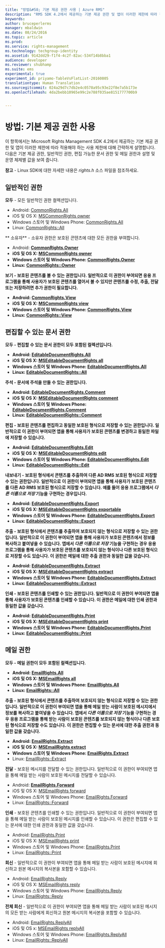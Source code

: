 ```yaml
---
title: "방법&#58; 기본 제공 권한 사용 | Azure RMS"
description: "RMS SDK 4.2에서 제공하는 기본 제공 권한 및 앱이 이러한 제한에 따라 적용해야 하는 사용 제한에 대해 간략하게 설명합니다."
keywords: 
author: bruceperlerms
manager: mbaldwin
ms.date: 08/24/2016
ms.topic: article
ms.prod: 
ms.service: rights-management
ms.technology: techgroup-identity
ms.assetid: 9142dd29-f1f4-4c2f-82ac-534f14b8bba1
audience: developer
ms.reviewer: shubhamp
ms.suite: ems
experimental: true
experiment_id: priyamo-TableVsFlatList-20160805
translationtype: Human Translation
ms.sourcegitcommit: 024a29d7c7db2e4c0578a95c93e22f8e7a5b173e
ms.openlocfilehash: 4da2bebb10965e99c2e788f035ae8151777700b9


---
```


# 방법: 기본 제공 권한 사용

이 항목에서는 Microsoft Rights Management SDK 4.2에서 제공하는 기본 제공 권한 및 앱이 이러한 제한에 따라 적용해야 하는 사용 제한에 대해 간략하게 설명합니다. 다음은 기본 제공 권한, 일반적인 권한, 편집 가능한 문서 권한 및 메일 권한과 설명 및 운영 체제별 값을 보여 줍니다.

**참고** - Linux SDK에 대한 자세한 내용은 *rights.h* 소스 파일을 참조하세요.

## 일반적인 권한 ##

**모두** - 모든 일반적인 권한 컬렉션입니다.
- Android: [CommonRights.All](/rights-management/sdk/4.2/api/android/commonrights#msipcthin2_commonrights_class_java_ALL)
- iOS 및 OS X: [MSCommonRights owner](/rights-management/sdk/4.2/api/iOS/mscommonrights#msipcthin2_mscommonrights_interface_objc___NSString__owner_)
- Windows 스토어 및 Windows Phone: [CommonRights.All</strong>](/rights-management/sdk/4.2/api/winrt/commonrights#msipcthin2_commonrights)
- Linux: [CommonRights::All](http://azuread.github.io/rms-sdk-for-cpp/classrmscore_1_1modernapi_1_1CommonRights.html)

** 소유자** - 소유자 권한은 보호된 콘텐츠에 대한 모든 권한을 부여합니다.
- Android: [<strong>CommonRights.Owner](/rights-management/sdk/4.2/api/android/commonrights#msipcthin2_commonrights_class_java_Owner)
- iOS 및 OS X: [MSCommonRights owner](/rights-management/sdk/4.2/api/iOS/mscommonrights#msipcthin2_mscommonrights_interface_objc___NSString__owner_)
- Windows 스토어 및 Windows Phone: [CommonRights.Owner](/rights-management/sdk/4.2/api/winrt/commonrights#msipcthin2_commonrights_owner)
- Linux: [CommonRights::Owner](http://azuread.github.io/rms-sdk-for-cpp/classrmscore_1_1modernapi_1_1CommonRights.html)

**보기** - 보호된 콘텐츠를 볼 수 있는 권한입니다. 일반적으로 이 권한이 부여되면 응용 프로그램을 통해 사용자가 보호된 콘텐츠를 열어서 볼 수 있지만 콘텐츠를 수정, 추출, 전달 또는 저장하려면 추가 권한이 필요합니다.

- Android: [CommonRights.View](/rights-management/sdk/4.2/api/android/commonrights#msipcthin2_commonrights_class_java_View)
- iOS 및 OS X: [MSCommonRights view](/rights-management/sdk/4.2/api/iOS/mscommonrights#msipcthin2_mscommonrights_interface_objc___NSString__owner_)
- Windows 스토어 및 Windows Phone: [CommonRights.View](/rights-management/sdk/4.2/api/android/commonrights#msipcthin2_commonrights_class_java_View)
- Linux: [CommonRights::View](http://azuread.github.io/rms-sdk-for-cpp/classrmscore_1_1modernapi_1_1CommonRights.html)</li>

 

## 편집할 수 있는 문서 권한 ##
**모두** - 편집할 수 있는 문서 권한이 모두 포함된 컬렉션입니다.
- Android: [EditableDocumentRights.All](/rights-management/sdk/4.2/api/android/editabledocumentrights#msipcthin2_editabledocumentrights_class_java_ALL)
- iOS 및 OS X: [MSEditableDocumentRights all](/rights-management/sdk/4.2/api/iOS/mseditabledocumentrights#msipcthin2_mseditabledocumentrights_interface_objc)
- Windows 스토어 및 Windows Phone: [EditableDocumentRights.All](/rights-management/sdk/4.2/api/winrt/editabledocumentrights#msipcthin2_editabledocumentrights_all)
- Linux: [EditableDocumentRights::All](http://azuread.github.io/rms-sdk-for-cpp/classrmscore_1_1modernapi_1_1EditableDocumentRights.html)

**주석** - 문서에 주석을 만들 수 있는 권한입니다.
- Android: [EditableDocumentRights.Comment](/rights-management/sdk/4.2/api/android/editabledocumentrights#msipcthin2_editabledocumentrights_class_java_Comment)
- iOS 및 OS X: [MSEditableDocumentRights comment](/rights-management/sdk/4.2/api/iOS/mseditabledocumentrights#msipcthin2_mseditabledocumentrights_interface_objc)
- Windows 스토어 및 Windows Phone: [EditableDocumentRights.Comment](/rights-management/sdk/4.2/api/winrt/editabledocumentrights#msipcthin2_editabledocumentrights__comment)
- Linux: [EditableDocumentRights::Comment](http://azuread.github.io/rms-sdk-for-cpp/classrmscore_1_1modernapi_1_1EditableDocumentRights.html)

**편집** - 보호된 콘텐츠를 편집하고 동일한 보호된 형식으로 저장할 수 있는 권한입니다. 일반적으로 이 권한이 부여되면 앱을 통해 사용자가 보호된 콘텐츠를 변경하고 동일한 파일에 저장할 수 있습니다.
- Android: [EditableDocumentRights.Edit](/rights-management/sdk/4.2/api/android/editabledocumentrights#msipcthin2_editabledocumentrights_class_java_Edit)
- iOS 및 OS X: [MSEditableDocumentRights edit](/rights-management/sdk/4.2/api/iOS/mseditabledocumentrights#msipcthin2_mseditabledocumentrights_interface_objc)
- Windows 스토어 및 Windows Phone: [EditableDocumentRights.Edit](/rights-management/sdk/4.2/api/winrt/editabledocumentrights#msipcthin2_editabledocumentrights_edit)
- Linux: [EditableDocumentRights::Edit](http://azuread.github.io/rms-sdk-for-cpp/classrmscore_1_1modernapi_1_1EditableDocumentRights.html)

**내보내기** - 보호된 형식에서 콘텐츠를 추출하여 다른 AD RMS 보호된 형식으로 저장할 수 있는 권한입니다. 일반적으로 이 권한이 부여되면 앱을 통해 사용자가 보호된 콘텐츠를 다른 AD RMS 보호된 형식으로 저장할 수 있습니다. 예를 들어 응용 프로그램에서 *다른 이름으로 저장* 기능을 구현하는 경우입니다.

- Android: [EditableDocumentRights.Export](/rights-management/sdk/4.2/api/android/editabledocumentrights#msipcthin2_editabledocumentrights_class_java_Export)
- iOS 및 OS X: [MSEditableDocumentRights exportable](/rights-management/sdk/4.2/api/iOS/mseditabledocumentrights#msipcthin2_mseditabledocumentrights_interface_objc)
- Windows 스토어 및 Windows Phone: [EditableDocumentRights.Export](/rights-management/sdk/4.2/api/winrt/editabledocumentrights#msipcthin2_editabledocumentrights_export)
- Linux: [EditableDocumentRights::Export](http://azuread.github.io/rms-sdk-for-cpp/classrmscore_1_1modernapi_1_1EditableDocumentRights.html)

**추출** - 보호된 형식에서 콘텐츠를 추출하여 보호되지 않는 형식으로 저장할 수 있는 권한입니다. 일반적으로 이 권한이 부여되면 앱을 통해 사용자가 보호된 콘텐츠에서 정보를 복사하고 붙여넣을 수 있습니다. 앱에서 <em>다른 이름으로 저장</em> 기능을 구현하는 경우 응용 프로그램을 통해 사용자가 보호된 콘텐츠를 보호되지 않는 형식이나 다른 보호된 형식으로 저장할 수도 있습니다. 이 권한은 메일에 대한 추출 권한과 동일한 값을 갖습니다.

- Android: [EditableDocumentRights.Extract](/rights-management/sdk/4.2/api/android/editabledocumentrights#msipcthin2_editabledocumentrights_class_java_Extract)
- iOS 및 OS X: [MSEditableDocumentRights extract](/rights-management/sdk/4.2/api/iOS/mseditabledocumentrights#msipcthin2_mseditabledocumentrights_interface_objc)
- Windows 스토어 및 Windows Phone: [EditableDocumentRights.Extract](/rights-management/sdk/4.2/api/winrt/editabledocumentrights#msipcthin2_editabledocumentrights_extract)
- Linux: [EditableDocumentRights::Extract](http://azuread.github.io/rms-sdk-for-cpp/classrmscore_1_1modernapi_1_1EditableDocumentRights.html)

**인쇄** - 보호된 콘텐츠를 인쇄할 수 있는 권한입니다. 일반적으로 이 권한이 부여되면 앱을 통해 사용자가 보호된 콘텐츠를 인쇄할 수 있습니다. 이 권한은 메일에 대한 인쇄 권한과 동일한 값을 갖습니다.

- Android: [EditableDocumentRights.Print](/rights-management/sdk/4.2/api/android/editabledocumentrights#msipcthin2_editabledocumentrights_class_java_Print)
- iOS 및 OS X: [MSEditableDocumentRights print](/rights-management/sdk/4.2/api/iOS/mseditabledocumentrights#msipcthin2_mseditabledocumentrights_interface_objc)
- Windows 스토어 및 Windows Phone: [EditableDocumentRights.Print](/rights-management/sdk/4.2/api/winrt/editabledocumentrights#msipcthin2_editabledocumentrights_print)
- Linux: [EditableDocumentRights::Print](http://azuread.github.io/rms-sdk-for-cpp/classrmscore_1_1modernapi_1_1EditableDocumentRights.html)

 

## 메일 권한 ##

**모두** - 메일 권한이 모두 포함된 컬렉션입니다.
- Android: [EmailRights.All](/rights-management/sdk/4.2/api/android/emailrights#msipcthin2_emailrights_class_java_ALL)
- iOS 및 OS X: [MSEmailRights all](/rights-management/sdk/4.2/api/iOS/msemailrights#msipcthin2_msemailrights_interface_objc)
- Windows 스토어 및 Windows Phone: [EmailRights.All](/rights-management/sdk/4.2/api/winrt/emailrights#msipcthin2_emailrights_all)
- Linux: [EmailRights::All](http://azuread.github.io/rms-sdk-for-cpp/classrmscore_1_1modernapi_1_1EmailRights.html)

**추출** - 보호된 형식에서 콘텐츠를 추출하여 보호되지 않는 형식으로 저장할 수 있는 권한입니다. 일반적으로 이 권한이 부여되면 앱을 통해 메일 받는 사람이 보호된 메시지에서 정보를 복사하고 붙여넣을 수 있습니다. 앱에서 <em>다른 이름으로 저장</em> 기능을 구현하는 경우 응용 프로그램을 통해 받는 사람이 보호된 콘텐츠를 보호되지 않는 형식이나 다른 보호된 형식으로 저장할 수도 있습니다. 이 권한은 편집할 수 있는 문서에 대한 추출 권한과 동일한 값을 갖습니다.

- Android: [EmailRights.Extract](/rights-management/sdk/4.2/api/android/emailrights#msipcthin2_emailrights_class_java_Extract)
- iOS 및 OS X: [MSEmailRights extract](/rights-management/sdk/4.2/api/iOS/msemailrights#msipcthin2_msemailrights_interface_objc)
- Windows 스토어 및 Windows Phone: [EmailRights.Extract</strong>](/rights-management/sdk/4.2/api/winrt/emailrights#msipcthin2_emailrights_extract)
- Linux: [EmailRights::Extract](http://azuread.github.io/rms-sdk-for-cpp/classrmscore_1_1modernapi_1_1EmailRights.html)

**전달** - 보호된 메시지를 전달할 수 있는 권한입니다. 일반적으로 이 권한이 부여되면 앱을 통해 메일 받는 사람이 보호된 메시지를 전달할 수 있습니다.
- Android: [<strong>EmailRights.Forward</strong>](/rights-management/sdk/4.2/api/android/emailrights#msipcthin2_emailrights_class_java_Forward)
- iOS 및 OS X: [MSEmailRights forward](/rights-management/sdk/4.2/api/iOS/msemailrights#msipcthin2_msemailrights_interface_objc)
- Windows 스토어 및 Windows Phone: [EmailRights.Forward](/rights-management/sdk/4.2/api/winrt/emailrights#msipcthin2_emailrights_forward)
- Linux: [EmailRights::Forward](http://azuread.github.io/rms-sdk-for-cpp/classrmscore_1_1modernapi_1_1EmailRights.html)

**인쇄** - 보호된 콘텐츠를 인쇄할 수 있는 권한입니다. 일반적으로 이 권한이 부여되면 앱을 통해 메일 받는 사람이 보호된 메시지를 인쇄할 수 있습니다. 이 권한은 편집할 수 있는 문서에 대한 인쇄 권한과 동일한 값을 갖습니다.

- Android: [EmailRights.Print](/rights-management/sdk/4.2/api/android/emailrights#msipcthin2_emailrights_class_java_Print)
- iOS 및 OS X: [MSEmailRights print](/rights-management/sdk/4.2/api/iOS/msemailrights#msipcthin2_msemailrights_interface_objc)
- Windows 스토어 및 Windows Phone: [EmailRights.Print](/rights-management/sdk/4.2/api/winrt/emailrights#msipcthin2_emailrights_print)
- Linux: [EmailRights::Print](http://azuread.github.io/rms-sdk-for-cpp/classrmscore_1_1modernapi_1_1EmailRights.html)

**회신** - 일반적으로 이 권한이 부여되면 앱을 통해 메일 받는 사람이 보호된 메시지에 회신하고 원본 메시지의 복사본을 포함할 수 있습니다.

- Android: [EmailRights.Reply](/rights-management/sdk/4.2/api/android/emailrights#msipcthin2_emailrights_class_java_Reply)
- iOS 및 OS X: [MSEmailRights reply](/rights-management/sdk/4.2/api/iOS/msemailrights#msipcthin2_msemailrights_interface_objc)
- Windows 스토어 및 Windows Phone: [EmailRights.Reply](/rights-management/sdk/4.2/api/winrt/emailrights#msipcthin2_emailrights_reply)
- Linux: [EmailRights::Reply](http://azuread.github.io/rms-sdk-for-cpp/classrmscore_1_1modernapi_1_1EmailRights.html)

**전체 회신** - 일반적으로 이 권한이 부여되면 앱을 통해 메일 받는 사람이 보호된 메시지의 모든 받는 사람에게 회신하고 원본 메시지의 복사본을 포함할 수 있습니다.

- Android: [EmailRights.ReplyAll</strong>](/rights-management/sdk/4.2/api/android/emailrights#msipcthin2_emailrights_class_java_ReplyAll)
- iOS 및 OS x: [MSEmailRights replyAll](/rights-management/sdk/4.2/api/iOS/msemailrights#msipcthin2_msemailrights_interface_objc)
- Windows 스토어 및 Windows Phone: [EmailRights.ReplyAll](/rights-management/sdk/4.2/api/winrt/emailrights#msipcthin2_emailrights_replyall)
- Linux: [EmailRights::ReplyAll](http://azuread.github.io/rms-sdk-for-cpp/classrmscore_1_1modernapi_1_1EmailRights.html)

 

 

 



<!--HONumber=Aug16_HO4-->


